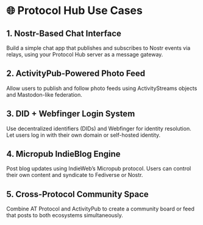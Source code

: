 # 🌐 Protocol Hub Use Cases

## 1. Nostr-Based Chat Interface

Build a simple chat app that publishes and subscribes to Nostr events via relays, using your Protocol Hub server as a message gateway.

## 2. ActivityPub-Powered Photo Feed

Allow users to publish and follow photo feeds using ActivityStreams objects and Mastodon-like federation.

## 3. DID + Webfinger Login System

Use decentralized identifiers (DIDs) and Webfinger for identity resolution. Let users log in with their own domain or self-hosted identity.

## 4. Micropub IndieBlog Engine

Post blog updates using IndieWeb’s Micropub protocol. Users can control their own content and syndicate to Fediverse or Nostr.

## 5. Cross-Protocol Community Space

Combine AT Protocol and ActivityPub to create a community board or feed that posts to both ecosystems simultaneously.
